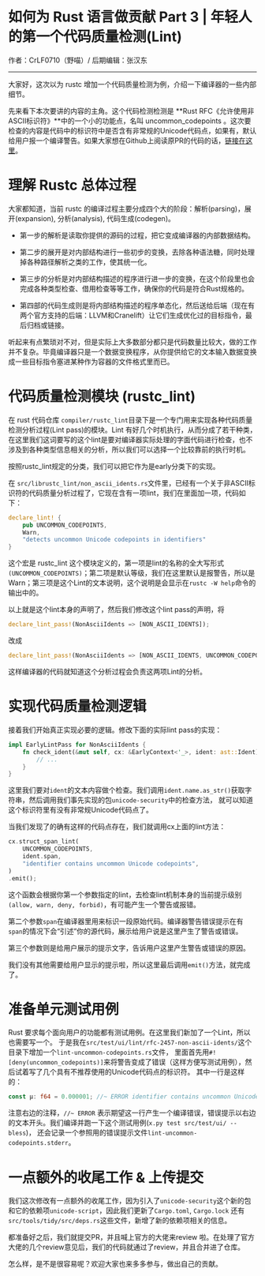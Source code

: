 # 如何为 Rust 语言做贡献 Part 3 | 年轻人的第一个代码质量检测(Lint)

作者：CrLF0710（野喵）/ 后期编辑：张汉东

---

大家好，这次以为 rustc 增加一个代码质量检测为例，介绍一下编译器的一些内部细节。

先来看下本次要讲的内容的主角。这个代码检测检测是 **Rust RFC《允许使用非ASCII标识符》**中的一个小的功能点，名叫 uncommon_codepoints 。这次要检查的内容是代码中的标识符中是否含有非常规的Unicode代码点，如果有，默认给用户报一个编译警告。如果大家想在Github上阅读原PR的代码的话，[链接在这里](https://github.com/rust-lang/rust/pull/67810)。

# 理解 Rustc 总体过程

大家都知道，当前 rustc 的编译过程主要分成四个大的阶段：解析(parsing)，展开(expansion), 分析(analysis), 代码生成(codegen)。

* 第一步的解析是读取你提供的源码的过程，把它变成编译器的内部数据结构。

* 第二步的展开是对内部结构进行一些初步的变换，去除各种语法糖，同时处理掉各种路径解析之类的工作，使其统一化。

* 第三步的分析是对内部结构描述的程序进行进一步的变换，在这个阶段里也会完成各种类型检查、借用检查等等工作，确保你的代码是符合Rust规格的。

* 第四部的代码生成则是将内部结构描述的程序单态化，然后送给后端（现在有两个官方支持的后端：LLVM和Cranelift）让它们生成优化过的目标指令，最后归档或链接。

听起来有点繁琐对不对，但是实际上大多数部分都只是代码数量比较大，做的工作并不复杂。毕竟编译器只是一个数据变换程序，从你提供给它的文本输入数据变换成一些目标指令塞进某种作为容器的文件格式里而已。

# 代码质量检测模块 (rustc_lint)

在 rust 代码仓库 `compiler/rustc_lint`目录下是一个专门用来实现各种代码质量检测分析过程(Lint pass)的模块。Lint 有好几个时机执行，从而分成了若干种类，在这里我们这词要写的这个lint是要对编译器实际处理的字面代码进行检查，也不涉及到各种类型信息相关的分析，所以我们可以选择一个比较靠前的执行时机。

按照rustc_lint规定的分类，我们可以把它作为是early分类下的实现。

在 `src/librustc_lint/non_ascii_idents.rs`文件里，已经有一个关于非ASCII标识符的代码质量分析过程了，它现在含有一项lint，我们在里面加一项，代码如下：

```rust
declare_lint! {
    pub UNCOMMON_CODEPOINTS,
    Warn,
    "detects uncommon Unicode codepoints in identifiers"
}
```

这个宏是 rustc_lint 这个模块定义的，第一项是lint的名称的全大写形式`(UNCOMMON_CODEPOINTS)`；第二项是默认等级，我们在这里默认是报警告，所以是Warn；第三项是这个Lint的文本说明，这个说明是会显示在`rustc -W help`命令的输出中的。

以上就是这个lint本身的声明了，然后我们修改这个lint pass的声明，将

```rust
declare_lint_pass!(NonAsciiIdents => [NON_ASCII_IDENTS]);
```

改成

```rust
declare_lint_pass!(NonAsciiIdents => [NON_ASCII_IDENTS, UNCOMMON_CODEPOINTS]);
```

这样编译器的代码就知道这个分析过程会负责这两项Lint的分析。

# 实现代码质量检测逻辑

接着我们开始真正实现必要的逻辑。修改下面的实际lint pass的实现：

```rust
impl EarlyLintPass for NonAsciiIdents {
    fn check_ident(&mut self, cx: &EarlyContext<'_>, ident: ast::Ident) {
        // ...
    }
}
```

这里我们要对`ident`的文本内容做个检查。我们调用`ident.name.as_str()`获取字符串，然后调用我们事先实现的包`unicode-security`中的检查方法，
就可以知道这个标识符里有没有非常规Unicode代码点了。

当我们发现了的确有这样的代码点存在，我们就调用cx上面的lint方法：

```rust
cx.struct_span_lint(
    UNCOMMON_CODEPOINTS,
    ident.span,
    "identifier contains uncommon Unicode codepoints",
)
.emit();
```

这个函数会根据你第一个参数指定的lint，去检查lint机制本身的当前提示级别`(allow, warn, deny, forbid)`，有可能产生一个警告或报错。

第二个参数`span`在编译器里用来标识一段原始代码。编译器警告错误提示在有`span`的情况下会“引述”你的源代码，展示给用户说是这里产生了警告或错误。

第三个参数则是给用户展示的提示文字，告诉用户这里产生警告或错误的原因。

我们没有其他需要给用户显示的提示啦，所以这里最后调用`emit()`方法，就完成了。

# 准备单元测试用例

Rust 要求每个面向用户的功能都有测试用例。在这里我们新加了一个Lint，所以也需要写一个。
于是我在`src/test/ui/lint/rfc-2457-non-ascii-idents/`这个目录下增加一个`lint-uncommon-codepoints.rs`文件，
里面首先用`#![deny(uncommon_codepoints)]`来将警告变成了错误（这样方便写测试用例），然后试着写了几个具有不推荐使用的Unicode代码点的标识符。
其中一行是这样的：
```rust
const µ: f64 = 0.000001; //~ ERROR identifier contains uncommon Unicode codepoints
```
注意右边的注释，`//~ ERROR` 表示期望这一行产生一个编译错误，错误提示以右边的文本开头。我们编译并跑一下这个测试用例(`x.py test src/test/ui/ --bless`)，
还会记录一个参照用的错误提示文件`lint-uncommon-codepoints.stderr`。

# 一点额外的收尾工作 & 上传提交
我们这次修改有一点额外的收尾工作，因为引入了`unicode-security`这个新的包和它的依赖项`unicode-script`，因此我们更新了`Cargo.toml`, `Cargo.lock` 还有
`src/tools/tidy/src/deps.rs`这些文件，新增了新的依赖项相关的信息。

都准备好之后，我们就提交PR，并且喊上官方的大佬来review 啦。在处理了官方大佬的几个review意见后，我们的代码就通过了review，并且合并进了仓库。

怎么样，是不是很容易呢？欢迎大家也来多多参与，做出自己的贡献。
